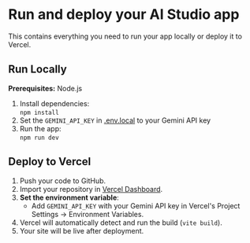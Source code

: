 # Run and deploy your AI Studio app

This contains everything you need to run your app locally or deploy it to Vercel.

## Run Locally

**Prerequisites:** Node.js

1. Install dependencies:  
   `npm install`
2. Set the `GEMINI_API_KEY` in [.env.local](.env.local) to your Gemini API key
3. Run the app:  
   `npm run dev`

## Deploy to Vercel

1. Push your code to GitHub.
2. Import your repository in [Vercel Dashboard](https://vercel.com/dashboard).
3. **Set the environment variable**:  
   - Add `GEMINI_API_KEY` with your Gemini API key in Vercel's Project Settings → Environment Variables.
4. Vercel will automatically detect and run the build (`vite build`).
5. Your site will be live after deployment.
